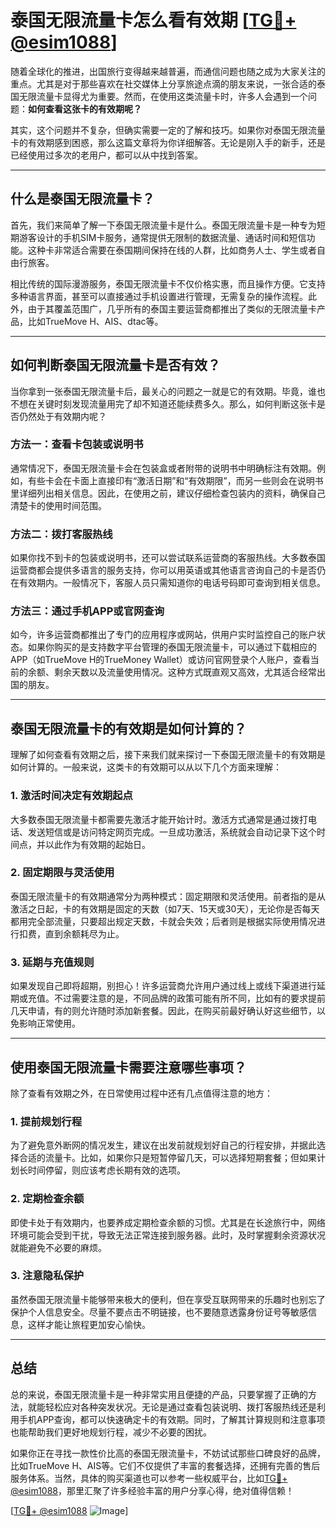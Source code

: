# 泰国无限流量卡怎么看有效期 [[TG💪+ @esim1088](https://t.me/s/esim1088)]

随着全球化的推进，出国旅行变得越来越普遍，而通信问题也随之成为大家关注的重点。尤其是对于那些喜欢在社交媒体上分享旅途点滴的朋友来说，一张合适的泰国无限流量卡显得尤为重要。然而，在使用这类流量卡时，许多人会遇到一个问题：**如何查看这张卡的有效期呢？**

其实，这个问题并不复杂，但确实需要一定的了解和技巧。如果你对泰国无限流量卡的有效期感到困惑，那么这篇文章将为你详细解答。无论是刚入手的新手，还是已经使用过多次的老用户，都可以从中找到答案。

---

## 什么是泰国无限流量卡？

首先，我们来简单了解一下泰国无限流量卡是什么。泰国无限流量卡是一种专为短期游客设计的手机SIM卡服务，通常提供无限制的数据流量、通话时间和短信功能。这种卡非常适合需要在泰国期间保持在线的人群，比如商务人士、学生或者自由行旅客。

相比传统的国际漫游服务，泰国无限流量卡不仅价格实惠，而且操作方便。它支持多种语言界面，甚至可以直接通过手机设置进行管理，无需复杂的操作流程。此外，由于其覆盖范围广，几乎所有的泰国主要运营商都推出了类似的无限流量卡产品，比如TrueMove H、AIS、dtac等。

---

## 如何判断泰国无限流量卡是否有效？

当你拿到一张泰国无限流量卡后，最关心的问题之一就是它的有效期。毕竟，谁也不想在关键时刻发现流量用完了却不知道还能续费多久。那么，如何判断这张卡是否仍然处于有效期内呢？

### 方法一：查看卡包装或说明书

通常情况下，泰国无限流量卡会在包装盒或者附带的说明书中明确标注有效期。例如，有些卡会在卡面上直接印有“激活日期”和“有效期限”，而另一些则会在说明书里详细列出相关信息。因此，在使用之前，建议仔细检查包装内的资料，确保自己清楚卡的使用时间范围。

### 方法二：拨打客服热线

如果你找不到卡的包装或说明书，还可以尝试联系运营商的客服热线。大多数泰国运营商都会提供多语言的服务支持，你可以用英语或其他语言咨询自己的卡是否仍在有效期内。一般情况下，客服人员只需知道你的电话号码即可查询到相关信息。

### 方法三：通过手机APP或官网查询

如今，许多运营商都推出了专门的应用程序或网站，供用户实时监控自己的账户状态。如果你购买的是支持数字平台管理的泰国无限流量卡，可以通过下载相应的APP（如TrueMove H的TrueMoney Wallet）或访问官网登录个人账户，查看当前的余额、剩余天数以及流量使用情况。这种方式既直观又高效，尤其适合经常出国的朋友。

---

## 泰国无限流量卡的有效期是如何计算的？

理解了如何查看有效期之后，接下来我们就来探讨一下泰国无限流量卡的有效期是如何计算的。一般来说，这类卡的有效期可以从以下几个方面来理解：

### 1. 激活时间决定有效期起点

大多数泰国无限流量卡都需要先激活才能开始计时。激活方式通常是通过拨打电话、发送短信或是访问特定网页完成。一旦成功激活，系统就会自动记录下这个时间点，并以此作为有效期的起始日。

### 2. 固定期限与灵活使用

泰国无限流量卡的有效期通常分为两种模式：固定期限和灵活使用。前者指的是从激活之日起，卡的有效期是固定的天数（如7天、15天或30天），无论你是否每天都用完全部流量，只要超出规定天数，卡就会失效；后者则是根据实际使用情况进行扣费，直到余额耗尽为止。

### 3. 延期与充值规则

如果发现自己即将超期，别担心！许多运营商允许用户通过线上或线下渠道进行延期或充值。不过需要注意的是，不同品牌的政策可能有所不同，比如有的要求提前几天申请，有的则允许随时添加新套餐。因此，在购买前最好确认好这些细节，以免影响正常使用。

---

## 使用泰国无限流量卡需要注意哪些事项？

除了查看有效期之外，在日常使用过程中还有几点值得注意的地方：

### 1. 提前规划行程

为了避免意外断网的情况发生，建议在出发前就规划好自己的行程安排，并据此选择合适的流量卡。比如，如果你只是短暂停留几天，可以选择短期套餐；但如果计划长时间停留，则应该考虑长期有效的选项。

### 2. 定期检查余额

即使卡处于有效期内，也要养成定期检查余额的习惯。尤其是在长途旅行中，网络环境可能会受到干扰，导致无法正常连接到服务器。此时，及时掌握剩余资源状况就能避免不必要的麻烦。

### 3. 注意隐私保护

虽然泰国无限流量卡能够带来极大的便利，但在享受互联网带来的乐趣时也别忘了保护个人信息安全。尽量不要点击不明链接，也不要随意透露身份证号等敏感信息，这样才能让旅程更加安心愉快。

---

## 总结

总的来说，泰国无限流量卡是一种非常实用且便捷的产品，只要掌握了正确的方法，就能轻松应对各种突发状况。无论是通过查看包装说明、拨打客服热线还是利用手机APP查询，都可以快速确定卡的有效期。同时，了解其计算规则和注意事项也能帮助我们更好地规划行程，减少不必要的困扰。

如果你正在寻找一款性价比高的泰国无限流量卡，不妨试试那些口碑良好的品牌，比如TrueMove H、AIS等。它们不仅提供了丰富的套餐选择，还拥有完善的售后服务体系。当然，具体的购买渠道也可以参考一些权威平台，比如[TG💪+ @esim1088](https://t.me/s/esim1088)，那里汇聚了许多经验丰富的用户分享心得，绝对值得信赖！

[[TG💪+ @esim1088](https://t.me/s/esim1088) ![Image](https://i.postimg.cc/4NQfJmqS/Snipaste-2025-05-13-00-14-12.png)]
